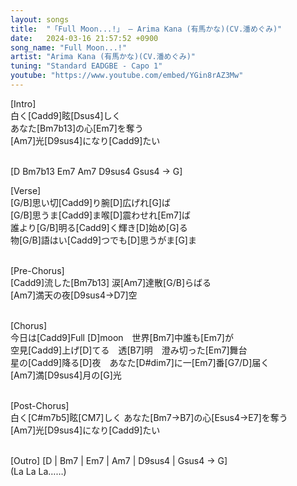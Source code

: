 ```yaml
---
layout: songs
title:  "「Full Moon...!」 – Arima Kana (有馬かな)(CV.潘めぐみ)"
date:   2024-03-16 21:57:52 +0900
song_name: "Full Moon...!"
artist: "Arima Kana (有馬かな)(CV.潘めぐみ)"
tuning: "Standard EADGBE - Capo 1"
youtube: "https://www.youtube.com/embed/YGin8rAZ3Mw"
---
```

[Intro]<br>
白く[Cadd9]眩[Dsus4]しく <br>
あなた[Bm7b13]の心[Em7]を奪う <br>
[Am7]光[D9sus4]になり[Cadd9]たい <br><br>

[D Bm7b13 Em7 Am7 D9sus4 Gsus4 → G]

[Verse]<br>
[G/B]思い切[Cadd9]り腕[D]広げれ[G]ば <br>
[G/B]思うま[Cadd9]ま喉[D]震わせれ[Em7]ば <br>
誰より[G/B]明る[Cadd9]く輝き[D]始め[G]る <br>
物[G/B]語はい[Cadd9]つでも[D]思うがま[G]ま <br><br>

[Pre-Chorus]<br>
[Cadd9]流した[Bm7b13] 涙[Am7]達散[G/B]らばる <br>
[Am7]満天の夜[D9sus4→D7]空 <br><br>

[Chorus]<br>
今日は[Cadd9]Full [D]moon　世界[Bm7]中誰も[Em7]が <br>
空見[Cadd9]上げ[D]てる　透[B7]明　澄み切った[Em7]舞台 <br>
星の[Cadd9]降る[D]夜　あなた[D#dim7]に一[Em7]番[G7/D]届く <br>
[Am7]満[D9sus4]月の[G]光<br><br>

[Post-Chorus]<br>
白く[C#m7b5]眩[CM7]しく あなた[Bm7→B7]の心[Esus4→E7]を奪う <br>
[Am7]光[D9sus4]になり[Cadd9]たい<br><br>

[Outro]
[D | Bm7 | Em7 | Am7 | D9sus4 | Gsus4 → G] <br>
(La La La……)<br>
